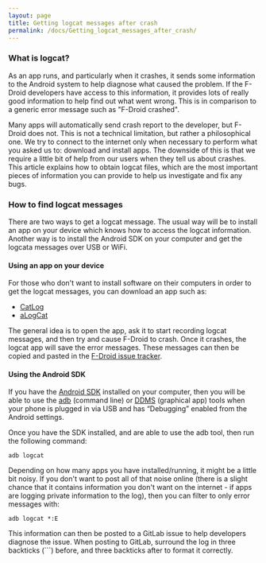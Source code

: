 ```yaml
---
layout: page
title: Getting logcat messages after crash
permalink: /docs/Getting_logcat_messages_after_crash/
---
```


### What is logcat?

As an app runs, and particularly when it crashes, it sends some information to the Android system to help diagnose what caused the problem. If the F-Droid developers have access to this information, it provides lots of really good information to help find out what went wrong. This is in comparison to a generic error message such as "F-Droid crashed".

Many apps will automatically send crash report to the developer, but F-Droid does not. This is not a technical limitation, but rather a philosophical one. We try to connect to the internet only when necessary to perform what you asked us to: download and install apps. The downside of this is that we require a little bit of help from our users when they tell us about crashes. This article explains how to obtain logcat files, which are the most important pieces of information you can provide to help us investigate and fix any bugs.

### How to find logcat messages

There are two ways to get a logcat message. The usual way will be to install an app on your device which knows how to access the logcat information. Another way is to install the Android SDK on your computer and get the logcata messages over USB or WiFi. 

#### Using an app on your device

For those who don't want to install software on their computers in order to get the logcat messages, you can download an app such as:

* [CatLog](https://f-droid.org/repository/browse/?fdfilter=logcat&fdid=com.nolanlawson.logcat)
* [aLogCat](https://f-droid.org/repository/browse/?fdfilter=logcat&fdid=org.jtb.alogcat)

The general idea is to open the app, ask it to start recording logcat messages, and then try and cause F-Droid to crash. Once it crashes, the logcat app will save the error messages. These messages can then be copied and pasted in the [F-Droid issue tracker](https://gitlab.com/fdroid/fdroidclient/issues).

#### Using the Android SDK

If you have the [Android SDK](https://developer.android.com/sdk/index.html) installed on your computer, then you will be able to use the [adb](https://developer.android.com/tools/help/adb.html) (command line) or [DDMS](https://developer.android.com/tools/debugging/ddms.html) (graphical app) tools when your phone is plugged in via USB and has “Debugging” enabled from the Android settings.

Once you have the SDK installed, and are able to use the adb tool, then run the following command:

    adb logcat

Depending on how many apps you have installed/running, it might be a little bit noisy. If you don't want to post all of that noise online (there is a slight chance that it contains information you don't want on the internet - if apps are logging private information to the log), then you can filter to only error messages with:

    adb logcat *:E

This information can then be posted to a GitLab issue to help developers diagnose the issue. When posting to GitLab, surround the log in three backticks (```) before, and three backticks after to format it correctly.
